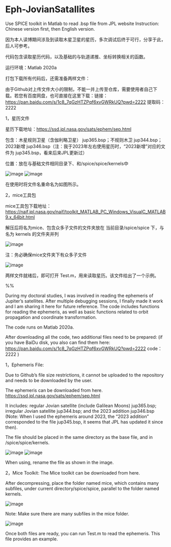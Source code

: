 # Eph-JovianSatallites
Use SPICE toolkit in Matlab to read .bsp file from JPL website
Instruction: Chinese version first, then English version. 

因为本人读博期间涉及到读取木星卫星的星历，多次调试后终于可行，分享于此，后人可参考。

代码包含读取星历代码，以及基础的与轨道递推、坐标转换相关的函数。


运行环境：Matlab 2020a


打包下载所有代码后，还需准备两样文件：

由于Github对上传文件大小的限制，不能一并上传至仓库，需要使用者自己下载。若您有百度网盘，也可直接在这里下载：链接：https://pan.baidu.com/s/1c8_7qGzHTZPqf6xvGWRkUQ?pwd=2222 
提取码：2222 

1，星历文件

星历下载地址：https://ssd.jpl.nasa.gov/sats/ephem/sep.html

包含：木星规则卫星（含伽利略卫星） jup365.bsp；不规则木卫 jup344.bsp；2023新增 jup346.bsp（注：我于2023年左右使用星历时，“2023新增”对应的文件为 jup345.bsp，看来后来JPL更新过）

位置：放在与基础文件相同目录下、和/spice/spice/kernels中

![image](https://github.com/GreedWolf97/Eph-JovianSatallites/assets/58545028/4debb83c-190d-4070-81b4-f1800ccbac13)
![image](https://github.com/GreedWolf97/Eph-JovianSatallites/assets/58545028/c92d1d40-f4f4-4126-b312-d822db7bf86b)

在使用时将文件名重命名为如图所示。


2，mice工具包

mice工具包下载地址：https://naif.jpl.nasa.gov/naif/toolkit_MATLAB_PC_Windows_VisualC_MATLAB9.x_64bit.html

解压后将名为mice、包含众多子文件的文件夹放在 当前目录/spice/spice 下，与名为 kernels 的文件夹并列

![image](https://github.com/GreedWolf97/Eph-JovianSatallites/assets/58545028/50496d04-e87c-467f-9d52-f1b754422348)

注：务必确保mice文件夹下有众多子文件

![image](https://github.com/GreedWolf97/Eph-JovianSatallites/assets/58545028/e0be6d6f-602f-4b6c-b21e-9afcfa815d1d)

两样文件就绪后，即可打开 Test.m，用来读取星历。该文件给出了一个示例。

%%

During my doctoral studies, I was involved in reading the ephemeris of Jupiter’s satellites. After multiple debugging sessions, I finally made it work and I am sharing it here for future reference. The code includes functions for reading the ephemeris, as well as basic functions related to orbit propagation and coordinate transformation.


The code runs on Matlab 2020a.


After downloading all the code, two additional files need to be prepared: (if you have BaiDu disk, you also can find them here: https://pan.baidu.com/s/1c8_7qGzHTZPqf6xvGWRkUQ?pwd=2222 
code：2222 )


1，Ephemeris File: 

Due to Github’s file size restrictions, it cannot be uploaded to the repository and needs to be downloaded by the user. 

The ephemeris can be downloaded from here. https://ssd.jpl.nasa.gov/sats/ephem/sep.html

It includes: regular Jovian satellite (include Galilean Moons) jup365.bsp; irregular Jovian satellite jup344.bsp; and the 2023 addition jup346.bsp (Note: When I used the ephemeris around 2023, the “2023 addition” corresponded to the file jup345.bsp, it seems that JPL has updated it since then). 

The file should be placed in the same directory as the base file, and in /spice/spice/kernels. 

![image](https://github.com/GreedWolf97/Eph-JovianSatallites/assets/58545028/4debb83c-190d-4070-81b4-f1800ccbac13)
![image](https://github.com/GreedWolf97/Eph-JovianSatallites/assets/58545028/855ffefc-94dd-48ad-8049-59ada79ada02)

When using, rename the file as shown in the image.


2，Mice Toolkit: The Mice toolkit can be downloaded from here. 

After decompressing, place the folder named mice, which contains many subfiles, under current directory/spice/spice, parallel to the folder named kernels. 

![image](https://github.com/GreedWolf97/Eph-JovianSatallites/assets/58545028/50496d04-e87c-467f-9d52-f1b754422348)

Note: Make sure there are many subfiles in the mice folder.

![image](https://github.com/GreedWolf97/Eph-JovianSatallites/assets/58545028/e0be6d6f-602f-4b6c-b21e-9afcfa815d1d)


Once both files are ready, you can run Test.m to read the ephemeris. This file provides an example.
